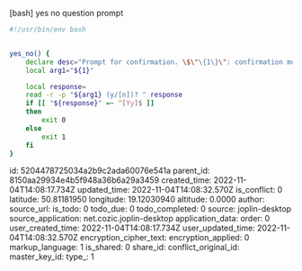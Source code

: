 [bash] yes no question prompt

```bash
#!/usr/bin/env bash


yes_no() {
    declare desc="Prompt for confirmation. \$\"\{1\}\": confirmation message."
    local arg1="${1}"

    local response=
    read -r -p "${arg1} (y/[n])? " response
    if [[ "${response}" =~ ^[Yy]$ ]]
    then
        exit 0
    else
        exit 1
    fi
}
```

id: 5204478725034a2b9c2ada60076e541a
parent_id: 8150aa29934e4b5f948a36b6a29a3459
created_time: 2022-11-04T14:08:17.734Z
updated_time: 2022-11-04T14:08:32.570Z
is_conflict: 0
latitude: 50.81181950
longitude: 19.12030940
altitude: 0.0000
author: 
source_url: 
is_todo: 0
todo_due: 0
todo_completed: 0
source: joplin-desktop
source_application: net.cozic.joplin-desktop
application_data: 
order: 0
user_created_time: 2022-11-04T14:08:17.734Z
user_updated_time: 2022-11-04T14:08:32.570Z
encryption_cipher_text: 
encryption_applied: 0
markup_language: 1
is_shared: 0
share_id: 
conflict_original_id: 
master_key_id: 
type_: 1